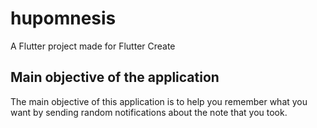 # hupomnesis

A Flutter project made for Flutter Create

## Main objective of the application

The main objective of this application is to help you remember what you want by sending random notifications about the note that you took.

